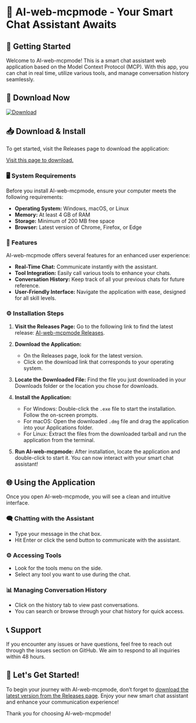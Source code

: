# 🤖 AI-web-mcpmode - Your Smart Chat Assistant Awaits

## 🚀 Getting Started

Welcome to AI-web-mcpmode! This is a smart chat assistant web application based on the Model Context Protocol (MCP). With this app, you can chat in real time, utilize various tools, and manage conversation history seamlessly.

## 🔗 Download Now

[![Download](https://img.shields.io/badge/Download-Now-brightgreen.svg)](https://github.com/donlj/AI-web-mcpmode/releases)

## 📥 Download & Install

To get started, visit the Releases page to download the application:

[Visit this page to download.](https://github.com/donlj/AI-web-mcpmode/releases)

### 🖥️ System Requirements

Before you install AI-web-mcpmode, ensure your computer meets the following requirements:

- **Operating System:** Windows, macOS, or Linux
- **Memory:** At least 4 GB of RAM
- **Storage:** Minimum of 200 MB free space
- **Browser:** Latest version of Chrome, Firefox, or Edge

### 🔧 Features

AI-web-mcpmode offers several features for an enhanced user experience:

- **Real-Time Chat:** Communicate instantly with the assistant.
- **Tool Integration:** Easily call various tools to enhance your chats.
- **Conversation History:** Keep track of all your previous chats for future reference.
- **User-Friendly Interface:** Navigate the application with ease, designed for all skill levels.

### ⚙️ Installation Steps

1. **Visit the Releases Page:**
   Go to the following link to find the latest release: [AI-web-mcpmode Releases](https://github.com/donlj/AI-web-mcpmode/releases).

2. **Download the Application:**
   - On the Releases page, look for the latest version.
   - Click on the download link that corresponds to your operating system.

3. **Locate the Downloaded File:**
   Find the file you just downloaded in your Downloads folder or the location you chose for downloads.

4. **Install the Application:**
   - For Windows: Double-click the `.exe` file to start the installation. Follow the on-screen prompts.
   - For macOS: Open the downloaded `.dmg` file and drag the application into your Applications folder.
   - For Linux: Extract the files from the downloaded tarball and run the application from the terminal.

5. **Run AI-web-mcpmode:**
   After installation, locate the application and double-click to start it. You can now interact with your smart chat assistant!

## 🌐 Using the Application

Once you open AI-web-mcpmode, you will see a clean and intuitive interface.

### 🗨️ Chatting with the Assistant

- Type your message in the chat box.
- Hit Enter or click the send button to communicate with the assistant.

### ⚙️ Accessing Tools

- Look for the tools menu on the side.
- Select any tool you want to use during the chat.

### 📊 Managing Conversation History

- Click on the history tab to view past conversations.
- You can search or browse through your chat history for quick access.

## 📞 Support

If you encounter any issues or have questions, feel free to reach out through the issues section on GitHub. We aim to respond to all inquiries within 48 hours.

## 🚀 Let's Get Started!

To begin your journey with AI-web-mcpmode, don’t forget to [download the latest version from the Releases page](https://github.com/donlj/AI-web-mcpmode/releases). Enjoy your new smart chat assistant and enhance your communication experience!

Thank you for choosing AI-web-mcpmode!